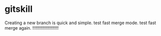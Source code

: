 # gitskill
Creating a new branch is quick and simple.
test fast merge mode.
test fast merge again.
!!!!!!!!!!!!!!!!!!!!!
